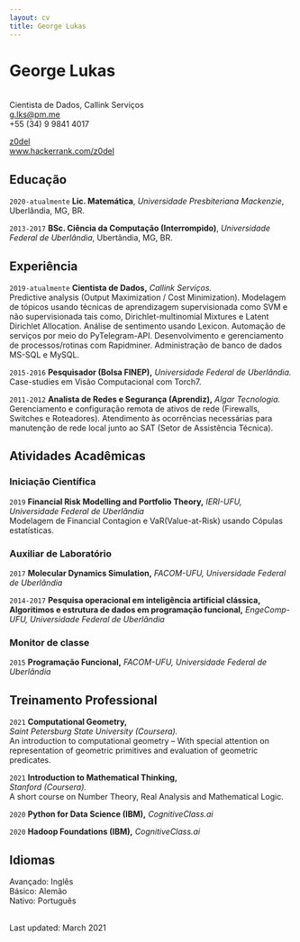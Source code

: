 ```yaml
---
layout: cv
title: George Lukas
---
```


# George Lukas
<br/>Cientista de Dados, Callink Serviços <br/>
<a href="g.lks@pm.me">g.lks@pm.me</a> 
<br/>+55 (34) 9 9841 4017

<div id="webaddress">
  <a href="https://github.com/z0del"><i class="fab fa-github"></i> z0del</a> <br/>
  <a href="https://www.hackerrank.com/z0del"><i class="fas fa-users"></i> www.hackerrank.com/z0del</a>
</div>

## Educação

`2020-atualmente`
**Lic. Matemática**, 
*Universidade Presbiteriana Mackenzie*, Uberlândia, MG, BR.<br/>

`2013-2017`
**BSc. Ciência da Computação (Interrompido)**,
*Universidade Federal de Uberlândia*, Ubertândia, MG, BR.

## Experiência

`2019-atualmente`
**Cientista de Dados,**
*Callink Serviços.*<br/>
Predictive analysis (Output Maximization / Cost Minimization).
Modelagem de tópicos usando técnicas de aprendizagem supervisionada como SVM e não supervisionada 
tais como, Dirichlet-multinomial Mixtures e Latent Dirichlet Allocation. Análise de sentimento usando Lexicon. 
Automação de serviços por meio do PyTelegram-API. Desenvolvimento e gerenciamento de processos/rotinas com Rapidminer.
Administração de banco de dados MS-SQL e MySQL. 

`2015-2016`
**Pesquisador (Bolsa FINEP),** *Universidade Federal de Uberlândia.*<br/>
Case-studies em Visão Computacional com Torch7.

`2011-2012`
**Analista de Redes e Segurança (Aprendiz),**
*Algar Tecnologia.*<br/>
Gerenciamento e configuração remota de ativos de rede (Firewalls, Switches e Roteadores).
Atendimento às ocorrências necessárias para manutenção de rede local junto ao SAT (Setor de Assistência Técnica).


## Atividades Acadêmicas

### Iniciação Científica

`2019`
**Financial Risk Modelling and Portfolio Theory,**
*IERI-UFU, Universidade Federal de Uberlândia*<br/>
Modelagem de Financial Contagion e VaR(Value-at-Risk) usando Cópulas estatísticas.

### Auxiliar de Laboratório

`2017`
**Molecular Dynamics Simulation,**
*FACOM-UFU, Universidade Federal de Uberlândia*

`2014-2017`
**Pesquisa operacional em inteligência artificial clássica,**<br/>
**Algoritimos e estrutura de dados em programação funcional,**
*EngeComp-UFU, Universidade Federal de Uberlândia*

### Monitor de classe

`2015`
**Programação Funcional,**
*FACOM-UFU, Universidade Federal de Uberlândia*

## Treinamento Professional

`2021`
**Computational Geometry,**<br/>
*Saint Petersburg State University (Coursera).*
<br/>An introduction to computational geometry – 
With special attention on representation of geometric primitives and evaluation of geometric predicates.<br/>

`2021`
**Introduction to Mathematical Thinking,**<br/>
*Stanford (Coursera).*<br/>
A short course on Number Theory, Real Analysis and Mathematical Logic.<br/>

`2020`
**Python for Data Science (IBM),**
*CognitiveClass.ai*<br/>

`2020`
**Hadoop Foundations (IBM),**
*CognitiveClass.ai*<br/>


## Idiomas

Avançado: Inglês<br/>
Básico: Alemão<br/>
Nativo: Português<br/>

<br/>Last updated: March  2021<br/><br/>
